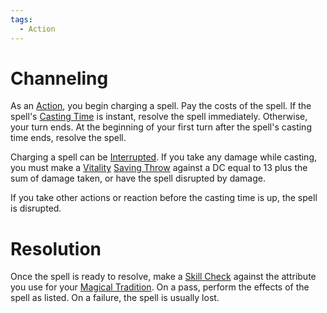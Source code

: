 ```yaml
---  
tags:  
  - Action  
---  
```

# Channeling  
  
As an [Action](./Action.md), you begin charging a spell. Pay the costs of the spell. If the spell's [Casting Time](./Casting%20Time.md) is instant, resolve the spell immediately. Otherwise, your turn ends. At the beginning of your first turn after the spell's casting time ends, resolve the spell.  
  
Charging a spell can be [Interrupted](./Interrupt.md). If you take any damage while casting, you must make a [Vitality](./Vitality.md) [Saving Throw](./Saving%20Throw.md) against a DC equal to 13 plus the sum of damage taken, or have the spell disrupted by damage.  
  
If you take other actions or reaction before the casting time is up, the spell is disrupted.  
  
# Resolution  
Once the spell is ready to resolve, make a [Skill Check](./Skill%20Check.md) against the attribute you use for your [Magical Tradition](./Magical%20Tradition.md). On a pass, perform the effects of the spell as listed. On a failure, the spell is usually lost.  
  
